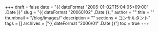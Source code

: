 +++
draft = false
date = "{{ dateFormat "2006-01-02T15:04:05+09:00" .Date }}"
slug = "{{ dateFormat "20060102" .Date }}_"
author = ""
title = ""
thumbnail = "/blog/images/"
description = ""
sections = コンサルタント"
tags = []
archives = ["{{ dateFormat "2006/01" .Date }}"]
toc = true
+++

